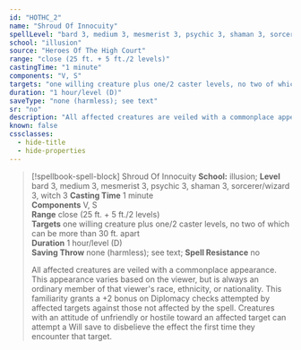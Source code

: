 ```yaml
---
id: "HOTHC_2"
name: "Shroud Of Innocuity"
spellLevel: "bard 3, medium 3, mesmerist 3, psychic 3, shaman 3, sorcerer/wizard 3, witch 3"
school: "illusion"
source: "Heroes Of The High Court"
range: "close (25 ft. + 5 ft./2 levels)"
castingTime: "1 minute"
components: "V, S"
targets: "one willing creature plus one/2 caster levels, no two of which can be more than 30 ft. apart"
duration: "1 hour/level (D)"
saveType: "none (harmless); see text"
sr: "no"
description: "All affected creatures are veiled with a commonplace appearance. This appearance varies based on the viewer, but is always an ordinary member of that viewer's race, ethnicity, or nationality. This familiarity grants a +2 bonus on Diplomacy checks attempted by affected targets against those not affected by the spell.  Creatures with an attitude of unfriendly or hostile toward an affected target can attempt a Will save to disbelieve the effect the first time they encounter that target."
known: false
cssclasses:
  - hide-title
  - hide-properties
---
```


> [!spellbook-spell-block] Shroud Of Innocuity
> **School:** illusion; **Level** bard 3, medium 3, mesmerist 3, psychic 3, shaman 3, sorcerer/wizard 3, witch 3
> **Casting Time** 1 minute  
> **Components** V, S  
> **Range** close (25 ft. + 5 ft./2 levels)  
> **Targets** one willing creature plus one/2 caster levels, no two of which can be more than 30 ft. apart  
> **Duration** 1 hour/level (D)  
> **Saving Throw** none (harmless); see text; **Spell Resistance** no
> 
> All affected creatures are veiled with a commonplace appearance. This appearance varies based on the viewer, but is always an ordinary member of that viewer's race, ethnicity, or nationality. This familiarity grants a +2 bonus on Diplomacy checks attempted by affected targets against those not affected by the spell.  Creatures with an attitude of unfriendly or hostile toward an affected target can attempt a Will save to disbelieve the effect the first time they encounter that target.
